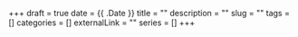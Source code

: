 +++ 
draft = true
date = {{ .Date }}
title = ""
description = ""
slug = ""
tags = []
categories = []
externalLink = ""
series = []
+++
